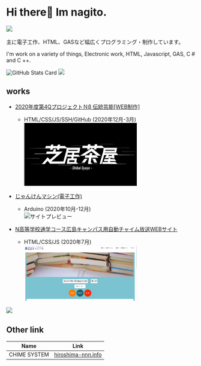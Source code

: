 <!--
**nagito-hiroshima/nagito-hiroshima** is a ✨ _special_ ✨ repository because its `README.md` (this file) appears on your GitHub profile.

Here are some ideas to get you started:

- 🔭 I’m currently working on ...
- 🌱 I’m currently learning ...
- 👯 I’m looking to collaborate on ...
- 🤔 I’m looking for help with ...
- 💬 Ask me about ...
- 📫 How to reach me: ...
- 😄 Pronouns: ...
- ⚡ Fun fact: ...
-->

# Hi there👋 Im nagito.

![](https://img.shields.io/github/followers/nagito-hiroshima?label=Followers&style=social)  

主に電子工作、HTML、GASなど幅広くプログラミング・制作しています。  

I'm work on a variety of things, Electronic work, HTML, Javascript, GAS, C # and C ++.  

![GitHub Stats Card](https://github-readme-stats.vercel.app/api?username=nagito-hiroshima)
![](https://github-readme-stats.vercel.app/api/top-langs/?username=nagito-hiroshima)  

## works
- [2020年度第4QプロジェクトＮβ 伝統芸能[WEB制作]](https://github.com/nagito-hiroshima/SHIBAICHAYA-Web "GitHub")  
  - HTML/CSS/JS/SSH/GitHub (2020年12月-3月)  
    <img src="https://github.com/nagito-hiroshima/nagito-hiroshima/blob/works/image/shibai.png" alt="芝居茶屋ロゴ" width="300" >
    
- [じゃんけんマシン(電子工作)](https://github.com/nagito-hiroshima/Janken "GitHub")
  - Arduino (2020年10月-12月)  
    <img src="https://user-images.githubusercontent.com/68215637/118756699-7449af00-b8a6-11eb-87ae-08c729aee21c.jpg" alt="サイトプレビュー" width="200" >


- [N高等学校通学コース広島キャンパス用自動チャイム放送WEBサイト](https://github.com/nagito-hiroshima/Web-chime "GitHub")
  - HTML/CSS/JS (2020年7月)  
    <img src="https://github.com/nagito-hiroshima/nagito-hiroshima/blob/works/image/web-chime.PNG" alt="サイトプレビュー" width="300" >


![](https://komarev.com/ghpvc/?username=nagito-hiroshima)

## Other link
|  Name  |  Link  |
| ---- | ---- |
|  CHIME SYSTEM  |  [hiroshima-nnn.info](https://hiroshima-nnn.info)  |
